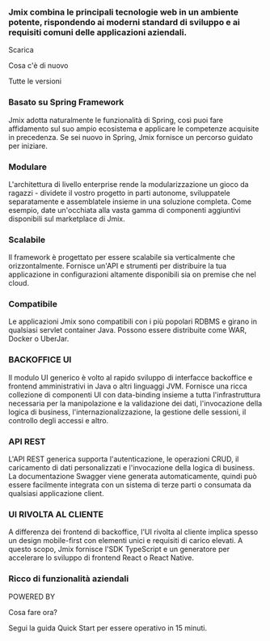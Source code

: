 ### Jmix combina le principali tecnologie web in un ambiente potente, rispondendo ai moderni standard di sviluppo e ai requisiti comuni delle applicazioni aziendali.
Scarica

Cosa c'è di nuovo

Tutte le versioni

### Basato su Spring Framework
Jmix adotta naturalmente le funzionalità di Spring, così puoi fare affidamento sul suo ampio ecosistema e applicare le competenze acquisite in precedenza. Se sei nuovo in Spring, Jmix fornisce un percorso guidato per iniziare.

### Modulare
L'architettura di livello enterprise rende la modularizzazione un gioco da ragazzi - dividete il vostro progetto in parti autonome, sviluppatele separatamente e assemblatele insieme in una soluzione completa. Come esempio, date un'occhiata alla vasta gamma di componenti aggiuntivi disponibili sul marketplace di Jmix.

### Scalabile
Il framework è progettato per essere scalabile sia verticalmente che orizzontalmente. Fornisce un'API e strumenti per distribuire la tua applicazione in configurazioni altamente disponibili sia on premise che nel cloud.

### Compatibile
Le applicazioni Jmix sono compatibili con i più popolari RDBMS e girano in qualsiasi servlet container Java. Possono essere distribuite come WAR, Docker o UberJar.

### BACKOFFICE UI
Il modulo UI generico è volto al rapido sviluppo di interfacce backoffice e frontend amministrativi in Java o altri linguaggi JVM. Fornisce una ricca collezione di componenti UI con data-binding insieme a tutta l'infrastruttura necessaria per la manipolazione e la validazione dei dati, l'invocazione della logica di business, l'internazionalizzazione, la gestione delle sessioni, il controllo degli accessi e altro.

### API REST
L'API REST generica supporta l'autenticazione, le operazioni CRUD, il caricamento di dati personalizzati e l'invocazione della logica di business. La documentazione Swagger viene generata automaticamente, quindi può essere facilmente integrata con un sistema di terze parti o consumata da qualsiasi applicazione client.

### UI RIVOLTA AL CLIENTE
A differenza dei frontend di backoffice, l'UI rivolta al cliente implica spesso un design mobile-first con elementi unici e requisiti di carico elevati. A questo scopo, Jmix fornisce l'SDK TypeScript e un generatore per accelerare lo sviluppo di frontend React o React Native.

### Ricco di funzionalità aziendali


POWERED BY

Cosa fare ora?

Segui la guida Quick Start per essere operativo in 15 minuti.
